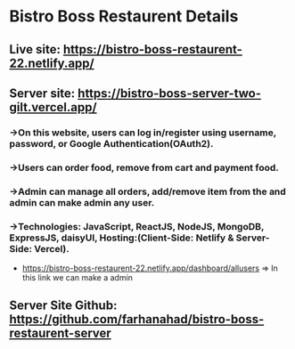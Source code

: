 # Bistro Boss Restaurent Details

## Live site: https://bistro-boss-restaurent-22.netlify.app/ <br/>

## Server site: https://bistro-boss-server-two-gilt.vercel.app/ <br/>

### ->On this website, users can log in/register using username, password, or Google Authentication(OAuth2).

### ->Users can order food, remove from cart and payment food.

### ->Admin can manage all orders, add/remove item from the and admin can make admin any user.

### ->Technologies: JavaScript, ReactJS, NodeJS, MongoDB, ExpressJS, daisyUI, Hosting:(Client-Side: Netlify & Server-Side: Vercel).

- https://bistro-boss-restaurent-22.netlify.app/dashboard/allusers => In this link we can make a admin


## Server Site Github: https://github.com/farhanahad/bistro-boss-restaurent-server
